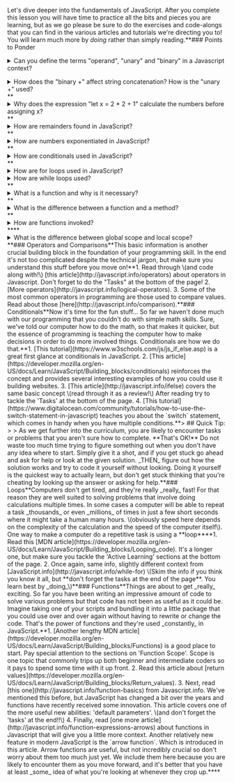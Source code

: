 Let's dive deeper into the fundamentals of JavaScript. After you complete this lesson you will have time to practice all the bits and pieces you are learning, but as we go please be sure to do the exercises and code-alongs that you can find in the various articles and tutorials we're directing you to!  You will learn much more by _doing_ rather than simply reading.**### Points to Ponder
<details>
  <summary>Can you define the terms "operand", "unary" and "binary" in a Javascript context?</summary>
​    
  * An operand is what operators are applied to. You can also call them arguments.
    * `5 + 2 // 5 and 2 are operands`
  * Unary operators have only one operand.
      ```
      let x = 1
      x = -x // unary "-" reverses the sign
      ```
  * Binary operators have two operands.
      ```
      let x = 4, y = 2
      (y - x) // 2, binary minus subtracts values
      ```


**</details>
<details>
  <summary>How does the "binary +" affect string concatenation? How is the "unary +" used?</summary>**  * Binary + is used to concatenate strings. If one of the two operands is a string, then the other will be converted to a string too.
    * `1 + '2' // 12`
  * "Unary +" has the same effect as the Number() operator.     * `+true // 1`
    * `+false // 0`
      </details>**<details>
  <summary>Why does the expression "let x = 2 * 2 + 1" calculate the numbers before assigning x?</summary>**  * The assignment operator has a lower precedence than multiplication and addition. 
  </details>**<details>
  <summary>How are remainders found in JavaScript?</summary>**  * Use the `%` modulo operator.
    * `25 % 7 // 4`
    * `25 % 5 // 0`
      </details>**<details>
  <summary>How are numbers exponentiated in JavaScript?</summary>**  * Use the `**` operator.
    * `3 ** 2 // 9 (3*3)`
    * `3 ** 3 // 27 (3*3*3)`
      </details>**<details>
  <summary>How are conditionals used in JavaScript?</summary>**  * Use if to specify a block of code to be executed, if a specified condition is true
  * Use else to specify a block of code to be executed, if the same condition is false
  * Use else if to specify a new condition to test, if the first condition is false
  * Use switch to specify many alternative blocks of code to be executed
      ```
      if (condition) {
      // block of code to run if condition is true
      } else {
      // block of code to run if condition is false
      }
      ```
      </details>**<details>
  <summary>How are for loops used in JavaScript?</summary>**  * A counter or initializer, which is initialized with a certain value — this is the starting point of the loop
  * An exit-condition, which is the criteria under which the loop stops — usually the counter reaching a certain value.
  * An iterator or final-expression, which generally increments the counter by a small amount on each successive loop, until it reaches the exit-condition. 
  * A set of curly braces in which a block of code is run.
      ```
      for (initializer; exit-condition; final-expression) {
      // code to run
      }
      ```


**</details>**<details>
  <summary>How are while loops used?</summary>**  * The initializer is set before the loop
  * The loop runs _while_ the initializer hasn't reached the exit-condition
  * The final-expression runs at the end of the code block, and brings the initializer closer to the exit-condition.**      initializer
      while(exit-condition) {
      //code to run**      final-expression
      }**</details>**<details>
  <summary>What is a function and why is it necessary?</summary>**  * A function is a place to store a piece of code that does a single task inside a defined code block.
  * This code can then be called anywhere by typing out a single command -- rather than retyping the same code multiple times.
  </details>**<details>
  <summary>What is the difference between a function and a method?</summary>**  * They are theoretically the same thing, but built-in browser-functions that are stored inside objects are called methods.
  </details>**<details>
  <summary>How are functions invoked?</summary>**  * By _calling_ the function name somewhere in the code followed by parentheses.
  </details>****<details>
  <summary>What is the difference between global scope and local scope?</summary>**  * The top level scope outside of all your functions is the global scope. Values defined here are accessible throughout your code.
  * Values defined within a function have local scope. They can only be accessed by that specific function.
  </details>**### Operators and Comparisons**This basic information is another crucial building block in the foundation of your programming skill.  In the end it's not too complicated despite the technical jargon, but make sure you understand this stuff before you move on!**1. Read through \(and code along with!\) [this article](http://javascript.info/operators) about operators in Javascript.  Don't forget to do the "Tasks" at the bottom of the page!  
2. [More operators](http://javascript.info/logical-operators).  
3. Some of the most common operators in programming are those used to compare values.  Read about those [here](http://javascript.info/comparison).**### Conditionals**Now it's time for the fun stuff...  So far we haven't done much with our programming that you couldn't do with simple math skills.  Sure, we've told our computer how to do the math, so that makes it quicker, but the essence of programming is teaching the computer how to make decisions in order to do more involved things.  Conditionals are how we do that.**1. [This tutorial](https://www.w3schools.com/js/js_if_else.asp) is a great first glance at conditionals in JavaScript.
2. [This article](https://developer.mozilla.org/en-US/docs/Learn/JavaScript/Building_blocks/conditionals) reinforces the concept and provides several interesting examples of how you could use it building websites.  
3. [This article](http://javascript.info/ifelse) covers the same basic concept \(read through it as a review!\) After reading try to tackle the 'Tasks' at the bottom of the page.
4. [This tutorial](https://www.digitalocean.com/community/tutorials/how-to-use-the-switch-statement-in-javascript) teaches you about the `switch` statement, which comes in handy when you have multiple conditions.**> ## Quick Tip:
>
> As we get further into the curriculum, you are likely to encounter tasks or problems that you aren't sure how to complete.  **That's OK!**  Do not waste too much time trying to figure something out when you don't have any idea where to start.  Simply give it a shot, and if you get stuck go ahead and ask for help or look at the given solution.  _THEN_ figure out how the solution works and try to code it yourself without looking.  Doing it yourself is the quickest way to actually learn, but don't get stuck thinking that you're cheating by looking up the answer or asking for help.**### Loops**Computers don't get tired, and they're really _really_ fast!  For that reason they are well suited to solving problems that involve doing calculations multiple times.  In some cases a computer will be able to repeat a task _thousands_ or even _millions_ of times in just a few short seconds where it might take a human many hours. \(obviously speed here depends on the complexity of the calculation and the speed of the computer itself\).  One way to make a computer do a repetitive task is using a **loop****1. Read this [MDN article](https://developer.mozilla.org/en-US/docs/Learn/JavaScript/Building_blocks/Looping_code).  It's a longer one, but make sure you tackle the 'Active Learning' sections at the bottom of the page.  
2. Once again, same info, slightly different context from [JavaScript.info](http://javascript.info/while-for) \(Skim the info if you think you know it all, but **don't forget the tasks at the end of the page**.  You learn best by _doing_\)**### Functions**Things are about to get _really_ exciting.  So far you have been writing an impressive amount of code to solve various problems but that code has not been as useful as it could be.  Imagine taking one of your scripts and bundling it into a little package that you could use over and over again without having to rewrite or change the code.  That's the power of functions and they're used _constantly_ in JavaScript.**1. [Another lengthy MDN article](https://developer.mozilla.org/en-US/docs/Learn/JavaScript/Building_blocks/Functions) is a good place to start.  Pay special attention to the sections on 'Function Scope'.  Scope is one topic that commonly trips up both beginner and intermediate coders so it pays to spend some time with it up front.  
2. Read this article about [return values](https://developer.mozilla.org/en-US/docs/Learn/JavaScript/Building_blocks/Return_values).  
3. Next, read [this one](http://javascript.info/function-basics) from Javascript.info.  We've mentioned this before, but JavaScript has changed a bit over the years and functions have recently received some innovation.  This article covers one of the more useful new abilities: 'default parameters'. \(and don't forget the 'tasks' at the end!!\)  
4. Finally, read [one more article](http://javascript.info/function-expressions-arrows) about functions in Javascript that will give you a little more context.  Another relatively new feature in modern JavaScript is the `arrow function`. Which is introduced in this article.  Arrow functions are useful, but not incredibly crucial so don't worry about them too much just yet.  We include them here because you are likely to encounter them as you move forward, and it's better that you have at least _some_ idea of what you're looking at whenever they crop up.****
